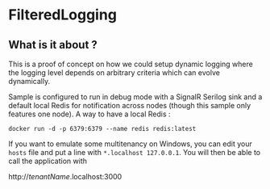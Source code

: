 # FilteredLogging

## What is it about ? ##

This is a proof of concept on how we could setup dynamic logging where the logging level depends on arbitrary criteria which can evolve dynamically.

Sample is configured to run in debug mode with a SignalR Serilog sink and a default local Redis for notification across nodes (though this sample only features one node).
A way to have a local Redis :

`docker run -d -p 6379:6379 --name redis redis:latest`

If you want to emulate some multitenancy on Windows, you can edit your `hosts` file and put
a line with `*.localhost 127.0.0.1`. You will then be able to call the application with  

http://*tenantName*.localhost:3000

